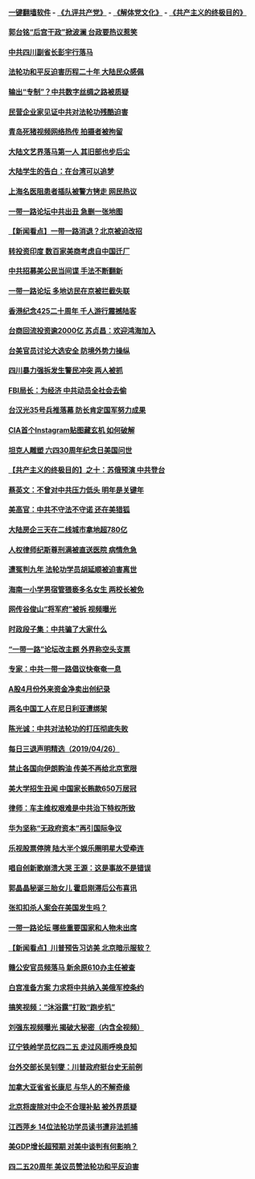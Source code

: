 #### [一键翻墙软件](https://github.com/gfw-breaker/nogfw/blob/master/README.md?t=04280637) -  [《九评共产党》](https://github.com/gfw-breaker/9ping.md?t=04280637) - [《解体党文化》](https://github.com/gfw-breaker/jtdwh.md?t=04280637) - [《共产主义的终极目的》](https://github.com/gfw-breaker/gczydzjmd.md?t=04280637)

#### [郭台铭“后宫干政”掀波澜 台政要热议惹笑](../pages/nsc413/n11218752.md?t=04280637) 


#### [中共四川副省长彭宇行落马](../pages/nsc413/n11218598.md?t=04280637) 

#### [法轮功和平反迫害历程二十年 大陆民众感佩](../pages/nsc413/n11218458.md?t=04280637) 

#### [输出“专制”？中共数字丝绸之路被质疑](../pages/nsc413/n11217805.md?t=04280637) 

#### [民营企业家见证中共对法轮功残酷迫害](../pages/nsc413/n11218331.md?t=04280637) 

#### [青岛死猪视频网络热传 拍摄者被拘留](../pages/nsc413/n11218239.md?t=04280637) 

#### [大陆文艺界落马第一人 其旧部也步后尘](../pages/nsc413/n11218063.md?t=04280637) 

#### [大陆学生的告白：在台湾可以追梦](../pages/nsc413/n11218227.md?t=04280637) 

#### [上海名医阻患者插队被警方铐走 网民热议](../pages/nsc413/n11218010.md?t=04280637) 

#### [一带一路论坛中共出丑 急删一张地图](../pages/nsc413/n11218174.md?t=04280637) 

#### [【新闻看点】一带一路消退？北京被迫改招](../pages/nsc413/n11217837.md?t=04280637) 

#### [转投资印度 数百家美商考虑自中国迁厂](../pages/nsc413/n11218089.md?t=04280637) 

#### [中共招募美公民当间谍 手法不断翻新](../pages/nsc413/n11217852.md?t=04280637) 

#### [一带一路论坛 多地访民在京被拦截失联](../pages/nsc413/n11217876.md?t=04280637) 

#### [香港纪念425二十周年 千人游行震撼陆客](../pages/nsc413/n11217735.md?t=04280637) 

#### [台商回流投资逾2000亿 苏贞昌：欢迎鸿海加入](../pages/nsc413/n11217996.md?t=04280637) 

#### [台美官员讨论大选安全 防境外势力操纵](../pages/nsc413/n11217899.md?t=04280637) 

#### [四川暴力强拆发生警民冲突 两人被抓](../pages/nsc413/n11217900.md?t=04280637) 

#### [FBI局长：为经济 中共动员全社会去偷](../pages/nsc413/n11217723.md?t=04280637) 

#### [台汉光35号兵推落幕 防长肯定国军努力成果](../pages/nsc413/n11217721.md?t=04280637) 

#### [CIA首个Instagram贴图藏玄机 如何破解](../pages/nsc413/n11217819.md?t=04280637) 

#### [坦克人雕塑 六四30周年纪念日美国问世](../pages/nsc413/n11217772.md?t=04280637) 


#### [【共产主义的终极目的】之十：苏俄预演 中共登台](../pages/nsc413/n11118424.md?t=04280637) 

#### [蔡英文：不曾对中共压力低头 明年是关键年](../pages/nsc413/n11217284.md?t=04280637) 

#### [美高官：中共不守法不守诺 还在美猎狐](../pages/nsc413/n11215821.md?t=04280637) 

#### [大陆房企三天在二线城市拿地超780亿](../pages/nsc413/n11217691.md?t=04280637) 

#### [人权律师纪斯尊刑满被直送医院 病情危急](../pages/nsc413/n11214655.md?t=04280637) 

#### [遭冤判九年 法轮功学员胡延顺被迫害离世](../pages/nsc413/n11215675.md?t=04280637) 

#### [海南一小学男宿管猥亵多名女生 两校长被免](../pages/nsc413/n11217378.md?t=04280637) 

#### [网传谷俊山“将军府”被拆 视频曝光](../pages/nsc413/n11217400.md?t=04280637) 

#### [时政段子集：中共骗了大家什么](../pages/nsc413/n11216754.md?t=04280637) 

#### [“一带一路”论坛改主题 外界称空头支票](../pages/nsc413/n11214281.md?t=04280637) 

#### [专家：中共一带一路倡议快奄奄一息](../pages/nsc413/n11217162.md?t=04280637) 

#### [A股4月份外来资金净卖出创纪录](../pages/nsc413/n11216865.md?t=04280637) 

#### [两名中国工人在尼日利亚遭绑架](../pages/nsc413/n11217100.md?t=04280637) 

#### [陈光诚：中共对法轮功的打压彻底失败](../pages/nsc413/n11216954.md?t=04280637) 

#### [每日三退声明精选（2019/04/26）](../pages/nsc413/n11217045.md?t=04280637) 

#### [禁止各国向伊朗购油 传美不再给北京宽限](../pages/nsc413/n11216469.md?t=04280637) 

#### [美大学招生丑闻 中国家长贿款650万居冠](../pages/nsc413/n11216712.md?t=04280637) 

#### [律师：车主维权艰难是中共治下特权所致](../pages/nsc413/n11216598.md?t=04280637) 

#### [华为坚称“无政府资本”再引国际争议](../pages/nsc413/n11215890.md?t=04280637) 

#### [乐视股票停牌 陆大半个娱乐圈明星大受牵连](../pages/nsc413/n11215874.md?t=04280637) 

#### [唱自创新歌崩溃大哭 王源：这是事故不是错误](../pages/nsc413/n11216519.md?t=04280637) 

#### [郭晶晶秘诞三胎女儿 霍启刚滞后公布喜讯](../pages/nsc413/n11216272.md?t=04280637) 

#### [张扣扣杀人案会在美国发生吗？](../pages/nsc413/n11216384.md?t=04280637) 

#### [一带一路论坛 哪些重要国家和人物未出席](../pages/nsc413/n11216453.md?t=04280637) 

#### [【新闻看点】川普预告习访美 北京暗示服软？](../pages/nsc413/n11215717.md?t=04280637) 

#### [赣公安官员频落马 新余原610办主任被查](../pages/nsc413/n11216514.md?t=04280637) 

#### [白宫准备方案 力求将中共纳入美俄军控条约](../pages/nsc413/n11216480.md?t=04280637) 

#### [搞笑视频：“沐浴露”打败“跑步机”](../pages/nsc413/n11216525.md?t=04280637) 

#### [刘强东视频曝光 揭破大秘密（内含全视频）](../pages/nsc413/n11214117.md?t=04280637) 

#### [辽宁铁岭学员忆四二五 走过风雨呼唤良知](../pages/nsc413/n11216317.md?t=04280637) 

#### [台外交部长吴钊燮：川普政府挺台史无前例](../pages/nsc413/n11215401.md?t=04280637) 

#### [加拿大亚省省长康尼 与华人的不解奇缘](../pages/nsc413/n11199582.md?t=04280637) 

#### [北京将废除对中企不合理补贴 被外界质疑](../pages/nsc413/n11216224.md?t=04280637) 

#### [江西萍乡 14位法轮功学员读书遭非法抓捕](../pages/nsc413/n11216048.md?t=04280637) 

#### [美GDP增长超预期 对美中谈判有何影响？](../pages/nsc413/n11216206.md?t=04280637) 

#### [四二五20周年 美议员赞法轮功和平反迫害](../pages/nsc413/n11216116.md?t=04280637) 

